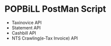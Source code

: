 POPBiLL PostMan Script
====================


- Taxinovice API
- Statement API
- Cashbill API
- NTS Crawling(e-Tax Invoice) API
